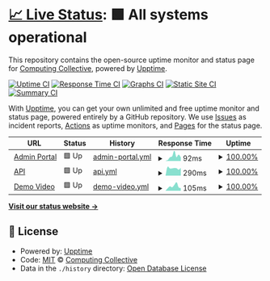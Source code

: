 # [📈 Live Status](https://Computing-Collective.github.io/3FA-Status): <!--live status--> **🟩 All systems operational**

This repository contains the open-source uptime monitor and status page for [Computing Collective](https://Computing-Collective.github.io/3FA-Status), powered by [Upptime](https://github.com/upptime/upptime).

[![Uptime CI](https://github.com/Computing-Collective/3FA-Status/workflows/Uptime%20CI/badge.svg)](https://github.com/Computing-Collective/3FA-Status/actions?query=workflow%3A%22Uptime+CI%22)
[![Response Time CI](https://github.com/Computing-Collective/3FA-Status/workflows/Response%20Time%20CI/badge.svg)](https://github.com/Computing-Collective/3FA-Status/actions?query=workflow%3A%22Response+Time+CI%22)
[![Graphs CI](https://github.com/Computing-Collective/3FA-Status/workflows/Graphs%20CI/badge.svg)](https://github.com/Computing-Collective/3FA-Status/actions?query=workflow%3A%22Graphs+CI%22)
[![Static Site CI](https://github.com/Computing-Collective/3FA-Status/workflows/Static%20Site%20CI/badge.svg)](https://github.com/Computing-Collective/3FA-Status/actions?query=workflow%3A%22Static+Site+CI%22)
[![Summary CI](https://github.com/Computing-Collective/3FA-Status/workflows/Summary%20CI/badge.svg)](https://github.com/Computing-Collective/3FA-Status/actions?query=workflow%3A%22Summary+CI%22)

With [Upptime](https://upptime.js.org), you can get your own unlimited and free uptime monitor and status page, powered entirely by a GitHub repository. We use [Issues](https://github.com/Computing-Collective/3FA-Status/issues) as incident reports, [Actions](https://github.com/Computing-Collective/3FA-Status/actions) as uptime monitors, and [Pages](https://Computing-Collective.github.io/3FA-Status) for the status page.

<!--start: status pages-->
<!-- This summary is generated by Upptime (https://github.com/upptime/upptime) -->
<!-- Do not edit this manually, your changes will be overwritten -->
<!-- prettier-ignore -->
| URL | Status | History | Response Time | Uptime |
| --- | ------ | ------- | ------------- | ------ |
| <img alt="" src="https://icons.duckduckgo.com/ip3/3fa.netlify.app.ico" height="13"> [Admin Portal](https://3fa.netlify.app) | 🟩 Up | [admin-portal.yml](https://github.com/Computing-Collective/3FA-Status/commits/HEAD/history/admin-portal.yml) | <details><summary><img alt="Response time graph" src="./graphs/admin-portal/response-time-week.png" height="20"> 92ms</summary><br><a href="https://Computing-Collective.github.io/3FA-Status/history/admin-portal"><img alt="Response time 159" src="https://img.shields.io/endpoint?url=https%3A%2F%2Fraw.githubusercontent.com%2FComputing-Collective%2F3FA-Status%2FHEAD%2Fapi%2Fadmin-portal%2Fresponse-time.json"></a><br><a href="https://Computing-Collective.github.io/3FA-Status/history/admin-portal"><img alt="24-hour response time 70" src="https://img.shields.io/endpoint?url=https%3A%2F%2Fraw.githubusercontent.com%2FComputing-Collective%2F3FA-Status%2FHEAD%2Fapi%2Fadmin-portal%2Fresponse-time-day.json"></a><br><a href="https://Computing-Collective.github.io/3FA-Status/history/admin-portal"><img alt="7-day response time 92" src="https://img.shields.io/endpoint?url=https%3A%2F%2Fraw.githubusercontent.com%2FComputing-Collective%2F3FA-Status%2FHEAD%2Fapi%2Fadmin-portal%2Fresponse-time-week.json"></a><br><a href="https://Computing-Collective.github.io/3FA-Status/history/admin-portal"><img alt="30-day response time 139" src="https://img.shields.io/endpoint?url=https%3A%2F%2Fraw.githubusercontent.com%2FComputing-Collective%2F3FA-Status%2FHEAD%2Fapi%2Fadmin-portal%2Fresponse-time-month.json"></a><br><a href="https://Computing-Collective.github.io/3FA-Status/history/admin-portal"><img alt="1-year response time 159" src="https://img.shields.io/endpoint?url=https%3A%2F%2Fraw.githubusercontent.com%2FComputing-Collective%2F3FA-Status%2FHEAD%2Fapi%2Fadmin-portal%2Fresponse-time-year.json"></a></details> | <details><summary><a href="https://Computing-Collective.github.io/3FA-Status/history/admin-portal">100.00%</a></summary><a href="https://Computing-Collective.github.io/3FA-Status/history/admin-portal"><img alt="All-time uptime 100.00%" src="https://img.shields.io/endpoint?url=https%3A%2F%2Fraw.githubusercontent.com%2FComputing-Collective%2F3FA-Status%2FHEAD%2Fapi%2Fadmin-portal%2Fuptime.json"></a><br><a href="https://Computing-Collective.github.io/3FA-Status/history/admin-portal"><img alt="24-hour uptime 100.00%" src="https://img.shields.io/endpoint?url=https%3A%2F%2Fraw.githubusercontent.com%2FComputing-Collective%2F3FA-Status%2FHEAD%2Fapi%2Fadmin-portal%2Fuptime-day.json"></a><br><a href="https://Computing-Collective.github.io/3FA-Status/history/admin-portal"><img alt="7-day uptime 100.00%" src="https://img.shields.io/endpoint?url=https%3A%2F%2Fraw.githubusercontent.com%2FComputing-Collective%2F3FA-Status%2FHEAD%2Fapi%2Fadmin-portal%2Fuptime-week.json"></a><br><a href="https://Computing-Collective.github.io/3FA-Status/history/admin-portal"><img alt="30-day uptime 100.00%" src="https://img.shields.io/endpoint?url=https%3A%2F%2Fraw.githubusercontent.com%2FComputing-Collective%2F3FA-Status%2FHEAD%2Fapi%2Fadmin-portal%2Fuptime-month.json"></a><br><a href="https://Computing-Collective.github.io/3FA-Status/history/admin-portal"><img alt="1-year uptime 100.00%" src="https://img.shields.io/endpoint?url=https%3A%2F%2Fraw.githubusercontent.com%2FComputing-Collective%2F3FA-Status%2FHEAD%2Fapi%2Fadmin-portal%2Fuptime-year.json"></a></details>
| <img alt="" src="https://icons.duckduckgo.com/ip3/3fa.bxian03.com.ico" height="13"> [API](https://3fa.bxian03.com/health) | 🟩 Up | [api.yml](https://github.com/Computing-Collective/3FA-Status/commits/HEAD/history/api.yml) | <details><summary><img alt="Response time graph" src="./graphs/api/response-time-week.png" height="20"> 290ms</summary><br><a href="https://Computing-Collective.github.io/3FA-Status/history/api"><img alt="Response time 311" src="https://img.shields.io/endpoint?url=https%3A%2F%2Fraw.githubusercontent.com%2FComputing-Collective%2F3FA-Status%2FHEAD%2Fapi%2Fapi%2Fresponse-time.json"></a><br><a href="https://Computing-Collective.github.io/3FA-Status/history/api"><img alt="24-hour response time 300" src="https://img.shields.io/endpoint?url=https%3A%2F%2Fraw.githubusercontent.com%2FComputing-Collective%2F3FA-Status%2FHEAD%2Fapi%2Fapi%2Fresponse-time-day.json"></a><br><a href="https://Computing-Collective.github.io/3FA-Status/history/api"><img alt="7-day response time 290" src="https://img.shields.io/endpoint?url=https%3A%2F%2Fraw.githubusercontent.com%2FComputing-Collective%2F3FA-Status%2FHEAD%2Fapi%2Fapi%2Fresponse-time-week.json"></a><br><a href="https://Computing-Collective.github.io/3FA-Status/history/api"><img alt="30-day response time 272" src="https://img.shields.io/endpoint?url=https%3A%2F%2Fraw.githubusercontent.com%2FComputing-Collective%2F3FA-Status%2FHEAD%2Fapi%2Fapi%2Fresponse-time-month.json"></a><br><a href="https://Computing-Collective.github.io/3FA-Status/history/api"><img alt="1-year response time 311" src="https://img.shields.io/endpoint?url=https%3A%2F%2Fraw.githubusercontent.com%2FComputing-Collective%2F3FA-Status%2FHEAD%2Fapi%2Fapi%2Fresponse-time-year.json"></a></details> | <details><summary><a href="https://Computing-Collective.github.io/3FA-Status/history/api">100.00%</a></summary><a href="https://Computing-Collective.github.io/3FA-Status/history/api"><img alt="All-time uptime 94.01%" src="https://img.shields.io/endpoint?url=https%3A%2F%2Fraw.githubusercontent.com%2FComputing-Collective%2F3FA-Status%2FHEAD%2Fapi%2Fapi%2Fuptime.json"></a><br><a href="https://Computing-Collective.github.io/3FA-Status/history/api"><img alt="24-hour uptime 100.00%" src="https://img.shields.io/endpoint?url=https%3A%2F%2Fraw.githubusercontent.com%2FComputing-Collective%2F3FA-Status%2FHEAD%2Fapi%2Fapi%2Fuptime-day.json"></a><br><a href="https://Computing-Collective.github.io/3FA-Status/history/api"><img alt="7-day uptime 100.00%" src="https://img.shields.io/endpoint?url=https%3A%2F%2Fraw.githubusercontent.com%2FComputing-Collective%2F3FA-Status%2FHEAD%2Fapi%2Fapi%2Fuptime-week.json"></a><br><a href="https://Computing-Collective.github.io/3FA-Status/history/api"><img alt="30-day uptime 99.73%" src="https://img.shields.io/endpoint?url=https%3A%2F%2Fraw.githubusercontent.com%2FComputing-Collective%2F3FA-Status%2FHEAD%2Fapi%2Fapi%2Fuptime-month.json"></a><br><a href="https://Computing-Collective.github.io/3FA-Status/history/api"><img alt="1-year uptime 94.01%" src="https://img.shields.io/endpoint?url=https%3A%2F%2Fraw.githubusercontent.com%2FComputing-Collective%2F3FA-Status%2FHEAD%2Fapi%2Fapi%2Fuptime-year.json"></a></details>
| <img alt="" src="https://icons.duckduckgo.com/ip3/img.youtube.com.ico" height="13"> [Demo Video](https://img.youtube.com/vi/EXM25gpxC9Y/mqdefault.jpg) | 🟩 Up | [demo-video.yml](https://github.com/Computing-Collective/3FA-Status/commits/HEAD/history/demo-video.yml) | <details><summary><img alt="Response time graph" src="./graphs/demo-video/response-time-week.png" height="20"> 105ms</summary><br><a href="https://Computing-Collective.github.io/3FA-Status/history/demo-video"><img alt="Response time 80" src="https://img.shields.io/endpoint?url=https%3A%2F%2Fraw.githubusercontent.com%2FComputing-Collective%2F3FA-Status%2FHEAD%2Fapi%2Fdemo-video%2Fresponse-time.json"></a><br><a href="https://Computing-Collective.github.io/3FA-Status/history/demo-video"><img alt="24-hour response time 61" src="https://img.shields.io/endpoint?url=https%3A%2F%2Fraw.githubusercontent.com%2FComputing-Collective%2F3FA-Status%2FHEAD%2Fapi%2Fdemo-video%2Fresponse-time-day.json"></a><br><a href="https://Computing-Collective.github.io/3FA-Status/history/demo-video"><img alt="7-day response time 105" src="https://img.shields.io/endpoint?url=https%3A%2F%2Fraw.githubusercontent.com%2FComputing-Collective%2F3FA-Status%2FHEAD%2Fapi%2Fdemo-video%2Fresponse-time-week.json"></a><br><a href="https://Computing-Collective.github.io/3FA-Status/history/demo-video"><img alt="30-day response time 80" src="https://img.shields.io/endpoint?url=https%3A%2F%2Fraw.githubusercontent.com%2FComputing-Collective%2F3FA-Status%2FHEAD%2Fapi%2Fdemo-video%2Fresponse-time-month.json"></a><br><a href="https://Computing-Collective.github.io/3FA-Status/history/demo-video"><img alt="1-year response time 80" src="https://img.shields.io/endpoint?url=https%3A%2F%2Fraw.githubusercontent.com%2FComputing-Collective%2F3FA-Status%2FHEAD%2Fapi%2Fdemo-video%2Fresponse-time-year.json"></a></details> | <details><summary><a href="https://Computing-Collective.github.io/3FA-Status/history/demo-video">100.00%</a></summary><a href="https://Computing-Collective.github.io/3FA-Status/history/demo-video"><img alt="All-time uptime 100.00%" src="https://img.shields.io/endpoint?url=https%3A%2F%2Fraw.githubusercontent.com%2FComputing-Collective%2F3FA-Status%2FHEAD%2Fapi%2Fdemo-video%2Fuptime.json"></a><br><a href="https://Computing-Collective.github.io/3FA-Status/history/demo-video"><img alt="24-hour uptime 100.00%" src="https://img.shields.io/endpoint?url=https%3A%2F%2Fraw.githubusercontent.com%2FComputing-Collective%2F3FA-Status%2FHEAD%2Fapi%2Fdemo-video%2Fuptime-day.json"></a><br><a href="https://Computing-Collective.github.io/3FA-Status/history/demo-video"><img alt="7-day uptime 100.00%" src="https://img.shields.io/endpoint?url=https%3A%2F%2Fraw.githubusercontent.com%2FComputing-Collective%2F3FA-Status%2FHEAD%2Fapi%2Fdemo-video%2Fuptime-week.json"></a><br><a href="https://Computing-Collective.github.io/3FA-Status/history/demo-video"><img alt="30-day uptime 100.00%" src="https://img.shields.io/endpoint?url=https%3A%2F%2Fraw.githubusercontent.com%2FComputing-Collective%2F3FA-Status%2FHEAD%2Fapi%2Fdemo-video%2Fuptime-month.json"></a><br><a href="https://Computing-Collective.github.io/3FA-Status/history/demo-video"><img alt="1-year uptime 100.00%" src="https://img.shields.io/endpoint?url=https%3A%2F%2Fraw.githubusercontent.com%2FComputing-Collective%2F3FA-Status%2FHEAD%2Fapi%2Fdemo-video%2Fuptime-year.json"></a></details>

<!--end: status pages-->

[**Visit our status website →**](https://Computing-Collective.github.io/3FA-Status)

## 📄 License

- Powered by: [Upptime](https://github.com/upptime/upptime)
- Code: [MIT](./LICENSE) © [Computing Collective](https://Computing-Collective.github.io/3FA-Status)
- Data in the `./history` directory: [Open Database License](https://opendatacommons.org/licenses/odbl/1-0/)
